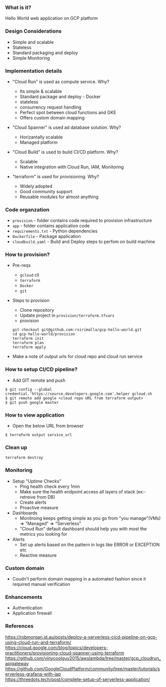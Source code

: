### What is it?
Hello World web application on GCP platform

### Design Considerations
* Simple and scalable
* Stateless
* Standard packaging and deploy
* Simple Monitoring

### Implementation details 
* "Cloud Run" is used as compute service. Why?
    * Its simple & scalable
    * Standard package and deploy - Docker
    * stateless
    * consurrency request handling
    * Perfect spot between cloud functions and GKE
    * Offers custom domain mapping
* "Cloud Spanner" is used ad database solution. Why?
    * Horizantally scalable
    * Managed platform

* "Cloud Build" is used to build CI/CD platform. Why?
    * Scalable
    * Native integration with Cloud Run, IAM, Monitoring

* "terraform" is used for provisioning. Why?
    * Widely adopted
    * Good community support
    * Reusable modules for almost anything

### Code organzation
* `provision` - folder contains code required to provision infrastructure
* `app` - folder contains application code
* `requirements.txt` - Python dependencies
* `Dockerfile` - Package application
* `cloudbuild.yaml` - Build and Deploy steps to perfom on build machine

### How to provision?
* Pre-reqs
    * `gcloud` cli
    * `terraform` 
    * `Docker`
    * `git`

* Steps to provision
    * Clone repository
    * Update project in `provision/terraform.tfvars` 
    * provision
    ```
    git checkout git@github.com:rsirimalla/gcp-hello-world.git
    cd gcp-hello-world/provision
    terraform init
    terraform plan
    terraform apply
    ```
* Make a note of output urls for cloud repo and cloud run service

### How to setup CI/CD pipeline?
* Add GIT remote and push
```
$ git config --global credential.'https://source.developers.google.com'.helper gcloud.sh
$ git remote add google <cloud repo URL from terraform output>
$ git push google master
```

### How to view application
* Open the below URL from browser
```
$ terraform output service_url
```


### Clean up
```
terraform destroy 
```

### Monitoring
* Setup "Uptime Checks"
    * Ping health check every 1min
    * Make sure the health endpoint access all layers of stack (ex:- retreive from DB)
    * Create alerts
    * Proactive measure
* Dashboards
    * Monitroing keeps getting simple as you go from "you manage"(VMs) => "Managed" => "Serverless"
    * "Cloud Run" default dashboard should help you with most the metrics you looking for
* Alerts
    * Set up alerts based on the pattern in logs like ERROR or EXCEPTION etc
    * Reactive measure

### Custom domain
* Coudn't perform domain mapping in a automated fashion since it required manual verification


### Enhancements
* Authentication
* Application firewall

### References
https://robmorgan.id.au/posts/deploy-a-serverless-cicd-pipeline-on-gcp-using-cloud-run-and-terraform/  
https://cloud.google.com/blog/topics/developers-practitioners/provisioning-cloud-spanner-using-terraform  
https://github.com/vinycoolguy2015/awslambda/tree/master/gcp_cloudrun_apigateway  
https://github.com/GoogleCloudPlatform/community/tree/master/tutorials/serverless-grafana-with-iap  
https://threedots.tech/post/complete-setup-of-serverless-application/  

